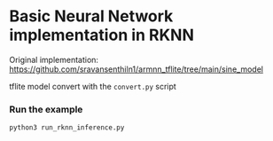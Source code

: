 # Basic Neural Network implementation in RKNN
Original implementation: https://github.com/sravansenthiln1/armnn_tflite/tree/main/sine_model

tflite model convert with the `convert.py` script

### Run the example
```shell
python3 run_rknn_inference.py
```